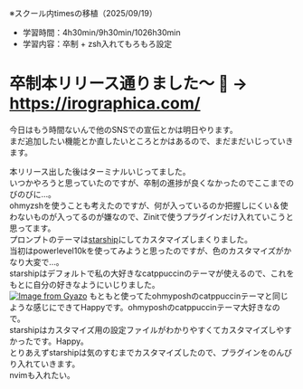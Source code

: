 ※スクール内timesの移植（2025/09/19）

- 学習時間：4h30min/9h30min/1026h30min
- 学習内容：卒制 + zsh入れてもろもろ設定

# 卒制本リリース通りました～ :tada: → https://irographica.com/
今日はもう時間ないんで他のSNSでの宣伝とかは明日やります。  
まだ追加したい機能とか直したいところとかはあるので、まだまだいじっていきます。

本リリース出した後はターミナルいじってました。  
いつかやろうと思っていたのですが、卒制の進捗が良くなかったのでここまでのびのびに…。  
ohmyzshを使うことも考えたのですが、何が入っているのか把握しにくい＆使わないものが入ってるのが嫌なので、Zinitで使うプラグインだけ入れていこうと思ってます。  
プロンプトのテーマは[starship](https://starship.rs/ja-JP/)にしてカスタマイズしまくりました。  
当初はpowerlevel10kを使ってみようと思ったのですが、色のカスタマイズがかなり大変で…。  
starshipはデフォルトで私の大好きなcatppuccinのテーマが使えるので、これをもとに自分の好きなようにいじりました。  
[![Image from Gyazo](https://i.gyazo.com/07741faf2c100ca6e71ba6c4278614da.png)](https://gyazo.com/07741faf2c100ca6e71ba6c4278614da)
もともと使ってたohmyposhのcatppuccinテーマと同じような感じにできてHappyです。ohmyposhのcatppuccinテーマ大好きなので。  
starshipはカスタマイズ用の設定ファイルがわかりやすくてカスタマイズしやすかったです。Happy。  
とりあえずstarshipは気のすむまでカスタマイズしたので、プラグインをのんびり入れていきます。  
nvimも入れたい。


